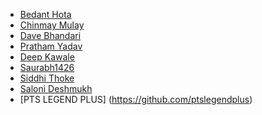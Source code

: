 <!--
    Guidelines:
        1. Do not delete anyone's name from this list
        2. Follow alphabetic order
        3. Use the given template below to add your name:
           - [Your Name](https://github.com/<Your-Username>)
-->

- [Bedant Hota](https://github.com/BedantH)
- [Chinmay Mulay](https://github.com/cmulay)
- [Dave Bhandari](https://github.com/Davekibh)
- [Pratham Yadav](https://github.com/ypratham)
- [Deep Kawale](https://github.com/Deepkk-9)
- [Saurabh1426](https://github.com/Saurabh1426)
- [Siddhi Thoke](https://github.com/mystix2810)
- [Saloni Deshmukh](http://github.com/saloni427) 
- [PTS LEGEND PLUS] (https://github.com/ptslegendplus)
